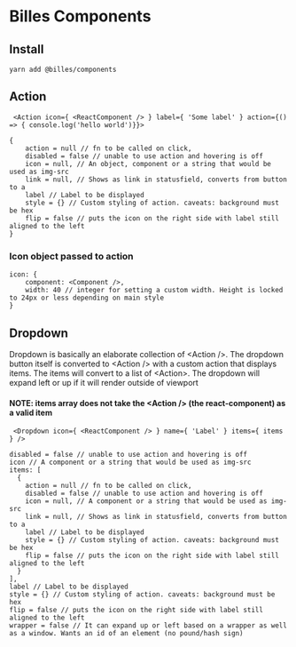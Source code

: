# Billes Components
## Install
```
yarn add @billes/components
```
## Action
```
 <Action icon={ <ReactComponent /> } label={ 'Some label' } action={() => { console.log('hello world')}}>
```
```
{
    action = null // fn to be called on click,
    disabled = false // unable to use action and hovering is off
    icon = null, // An object, component or a string that would be used as img-src
    link = null, // Shows as link in statusfield, converts from button to a
    label // Label to be displayed
    style = {} // Custom styling of action. caveats: background must be hex
    flip = false // puts the icon on the right side with label still aligned to the left 
}
```
### Icon object passed to action
```
icon: {
    component: <Component />,
    width: 40 // integer for setting a custom width. Height is locked to 24px or less depending on main style
}
```
## Dropdown
Dropdown is basically an elaborate collection of \<Action />.
The dropdown button itself is converted to \<Action /> with a custom action that displays items. The items will convert to a list of \<Action>.
The dropdown will expand left or up if it will render outside of viewport
#### NOTE: items array does not take the \<Action /> (the react-component) as a valid item
```
 <Dropdown icon={ <ReactComponent /> } name={ 'Label' } items={ items } />
```
```
disabled = false // unable to use action and hovering is off
icon // A component or a string that would be used as img-src
items: [
  {
    action = null // fn to be called on click,
    disabled = false // unable to use action and hovering is off
    icon = null, // A component or a string that would be used as img-src
    link = null, // Shows as link in statusfield, converts from button to a
    label // Label to be displayed
    style = {} // Custom styling of action. caveats: background must be hex
    flip = false // puts the icon on the right side with label still aligned to the left 
  }
],
label // Label to be displayed
style = {} // Custom styling of action. caveats: background must be hex
flip = false // puts the icon on the right side with label still aligned to the left 
wrapper = false // It can expand up or left based on a wrapper as well as a window. Wants an id of an element (no pound/hash sign)
```

